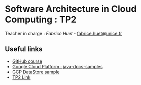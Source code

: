 # Software Architecture in Cloud Computing : TP2

Teacher in charge : *Fabrice Huet* - [fabrice.huet@unice.fr](mailto:fabrice.huet@unice.fr)

## Useful links

* [GitHub course](https://fhermeni.github.io/sacc/)
* [Google Cloud Platform : java-docs-samples](https://github.com/GoogleCloudPlatform/java-docs-samples)
* [GCP DataStore sample](https://github.com/GoogleCloudPlatform/java-docs-samples/tree/master/flexible/datastore)
* [TP2 Link](https://docs.google.com/document/d/1xnqIqd7NnxHzjTOwfJ_t_00D2VIn7KFcqj4Jsv0GY9w/edit#)

